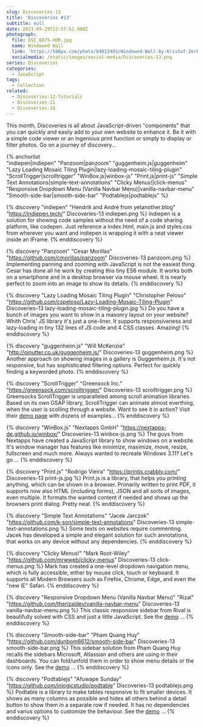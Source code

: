 ```yaml
---
slug: Discoveries-13
title: 'Discoveries #13'
subtitle: null
date: 2021-09-29T12:57:51.000Z
photograph:
  file: DSC_6875-HDR.jpg
  name: Windowed Wall
  link: 'https://500px.com/photo/84012403/Windowed-Wall-by-Kristof-Zerbe/'
  socialmedia: /static/images/social-media/Discoveries-13.png
series: Discoveries
categories:
  - JavaScript
tags:
  - Collection
related:
  - Discoveries-12-Tutorials
  - Discoveries-11
  - Discoveries-10
---
```


This month, Discoveries is all about JavaScript-driven "components" that you can quickly and easily add to your own website to enhance it. Be it with a simple code viewer or an ingenious print function or simply to display or filter photos. Go on a journey of discovery...

{% anchorlist  
  "indiepen|indiepen"
  "Panzoom|panzoom"
  "guggenheim.js|guggenheim"
  "Lazy Loading Mosaic Tiling Plugin|lazy-loading-mosaic-tiling-plugin"
  "ScrollTrigger|scrolltrigger"
  "WinBox.js|winbox-js"
  "Print.js|print-js"
  "Simple Text Annotations|simple-text-annotations"
  "Clicky Menus!|click-menus"
  "Responsive Dropdown Menu (Vanilla Navbar Menu)|vanilla-navbar-menu"
  "Smooth-side-bar|smooth-side-bar"
  "Podtablejs|podtablejs"
%}

<!-- more -->

{% discovery "indiepen" "Hendrik and André from yetanother.blog" "https://indiepen.tech/" Discoveries-13 indiepen.png %}
indiepen is a solution for showing code samples without the need of a code sharing platform, like codepen. Just reference a index.html, main.js and styles.css from wherever you want and indiepen is wrapping it with a neat viewer inside an IFrame.
{% enddiscovery %}

{% discovery "Panzoom" "Cesar Morillas" "https://github.com/cmorillas/panzoom" Discoveries-13 panzoom.png %}
Implementing panning and zooming with JavaScript is not the easiest thing. Cesar has done all he work by creating this tiny ES6 module. It works both on a smartphone and in a desktop browser via mouse wheel. It is nearly perfect to zoom into an image to show its details.
{% enddiscovery %}

{% discovery "Lazy Loading Mosaic Tiling Plugin" "Christopher Peloso" "https://github.com/cspeloso/Lazy-Loading-Mosaic-Tiling-Plugin" Discoveries-13 lazy-loading-mosaic-tiling-plugin.jpg %}
Do you have a bunch of images you want to show in a masonry layout on your website? Whith Chris' JS library it's just a one-liner. It supports responsiveness and lazy-loading in tiny 132 lines of JS code and 4 CSS classes. Amazing!
{% enddiscovery %}

{% discovery "guggenheim.js" "Will McKenzie" "http://oinutter.co.uk/guggenheim.js/" Discoveries-13 guggenheim.png %}
Another approach on showing images in a gallery is Guggenheim.js. It's not responsive, but has sophisticated filtering options. Perfect for quickly finding a keyworded photo.
{% enddiscovery %}

{% discovery "ScrollTrigger" "Greensock Inc." "https://greensock.com/scrolltrigger/" Discoveries-13 scrolltrigger.png %}
Greensocks ScrollTrigger is unparalleled among scroll animation libraries. Based on its own GSAP library, ScrollTrigger can animate almost everthing, when the user is scolling through a website. Want to see it in action? Visit their [demo page](https://greensock.com/st-demos/) with dozens of examples...
{% enddiscovery %}

{% discovery "WinBox.js" "Nextapps GmbH" "https://nextapps-de.github.io/winbox/" Discoveries-13 winbox-js.png %}
The guys from Nextapps have created a JavaScript library to show windows on a website. It's window manager has features like minimize, maximize, move, resize, fullscreen and much more. Always wanted to recreate Windows 3.11? Let's go ...
{% enddiscovery %}

{% discovery "Print.js" "Rodrigo Vieira" "https://printjs.crabbly.com/" Discoveries-13 print-js.jpg %}
Print.js is a library, that helps you printing anything, which can be shown in a browser. Primarily written to print PDF, it supports now also HTML (including forms), JSON and all sorts of images, even multiple. It formats the wanted content if needed and shows up the browsers print dialog. Pretty neat.
{% enddiscovery %}

{% discovery "Simple Text Annotations" "Jacek Jarczok" "https://github.com/k-son/simple-text-annotations" Discoveries-13 simple-text-annotations.png %}
Some texts on websites require commenting. Jacek has developed a simple and elegant solution for such annotations, that works on any device without any dependencies.
{% enddiscovery %}

{% discovery "Clicky Menus!" "Mark Root-Wiley" "https://github.com/mrwweb/clicky-menus" Discoveries-13 click-menus.png %}
Mark has created a one-level dropdown navigation menu, which is fully accessible, either by mouse click, touch or keyboard. It supports all Modern Browsers such as Firefox, Chrome, Edge, and even the "new IE" Safari.
{% enddiscovery %}

{% discovery "Responsive Dropdown Menu (Vanilla Navbar Menu)" "Rizal" "https://github.com/therizaldev/vanilla-navbar-menu" Discoveries-13 vanilla-navbar-menu.png %}
This classic responsive sidebar from Rival is beautifully solved with CSS and just a little JavaScript.  See the [demo](vanilla-navbar-menu-sample/index.html) ...
{% enddiscovery %}

{% discovery "Smooth-side-bar" "Pham Quang Huy" "https://github.com/dunbom6612/smooth-side-bar" Discoveries-13 smooth-side-bar.png %}
This sidebar solution from Pham Quang Huy recalls the sidebars Microsoft, Atlassian and others are using in their dashboards. You can fold/unfold them in order to show menu details or the icons only. See the [demo](smooth-side-bar-sample/index.html) ...
{% enddiscovery %}

{% discovery "Podtablejs" "Afuwape Sunday" "https://github.com/inlogicstudio/podtable" Discoveries-13 podtablejs.png %}
Podtable is a library to make tables responsive to fit smaller devices. It shows as many columns as possible and hides all others behind a detail button to show them in a separate row if needed. It has no dependencies and varius options to customize the behaviour. See the [demo](https://codepen.io/inlogicstudio/pen/BaZyyGZ) ...
{% enddiscovery %}
